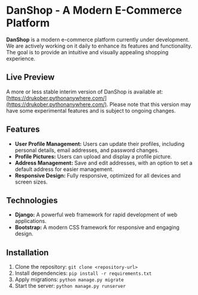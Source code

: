 # DanShop - A Modern E-Commerce Platform

**DanShop** is a modern e-commerce platform currently under development. We are actively working on it daily to enhance its features and functionality. The goal is to provide an intuitive and visually appealing shopping experience.

## Live Preview

A more or less stable interim version of DanShop is available at: [https://drukober.pythonanywhere.com/](https://drukober.pythonanywhere.com/). Please note that this version may have some experimental features and is subject to ongoing changes.

## Features

- **User Profile Management:** Users can update their profiles, including personal details, email addresses, and password changes.
- **Profile Pictures:** Users can upload and display a profile picture.
- **Address Management:** Save and edit addresses, with an option to set a default address for easier management.
- **Responsive Design:** Fully responsive, optimized for all devices and screen sizes.

## Technologies

- **Django:** A powerful web framework for rapid development of web applications.
- **Bootstrap:** A modern CSS framework for responsive and engaging design.

## Installation

1. Clone the repository: `git clone <repository-url>`
2. Install dependencies: `pip install -r requirements.txt`
3. Apply migrations: `python manage.py migrate`
4. Start the server: `python manage.py runserver`

